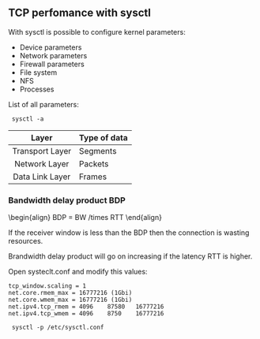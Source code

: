 ## TCP perfomance with sysctl

With sysctl is possible to configure kernel parameters:

- Device parameters         
- Network parameters
- Firewall parameters   
- File system
- NFS
- Processes

List of all parameters:

<code> sysctl -a </code>


| Layer | Type of data |
|:---------------:|----------|
| Transport Layer | Segments |
| Network Layer   | Packets  |
| Data Link Layer | Frames   |

### Bandwidth delay product BDP

\begin{align}
BDP = BW /times RTT
\end{align}

If the receiver window is less than the BDP then the connection is wasting resources.

Brandwidth delay product will go on increasing if the latency RTT is higher.

Open systeclt.conf and modify this values:

    tcp_window.scaling = 1
    net.core.rmem_max = 16777216 (1Gbi)
    net.core.wmem_max = 16777216 (1Gbi)
    net.ipv4.tcp_rmem = 4096    87580   16777216
    net.ipv4.tcp_wmem = 4096    8750    16777216

<code> sysctl -p /etc/sysctl.conf </code>
